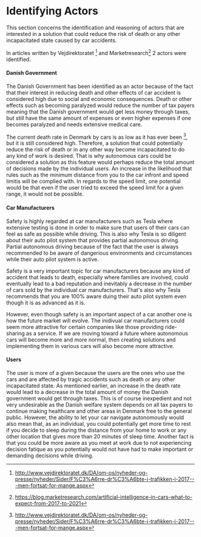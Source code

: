 # Identifying Actors

This section concerns the identification and reasoning of actors that are interested in a solution that could reduce the risk of death or any other incapacitated state caused by car accidents.

In articles written by Vejdirektoratet [^vejdirektoratet] and Marketresearch[^marketresearch] 2 actors were identified.

#### Danish Government

The Danish Government has been identified as an actor because of the fact that their interest in reducing death and other effects of car accident is considered high due to social and economic consequences. Death or other effects such as becoming paralyzed would reduce the number of tax payers meaning that the Danish government would get less money through taxes, but still have the same amount of expenses or even higher expenses if one becomes paralyzed and needs extensive medical care. 

The current death rate in Denmark by cars is as low as it has ever been [^vejdirektoratet], but it is still considered high. Therefore, a solution that could potentially reduce the risk of death or in any other way become incapacitated to do any kind of work is desired. That is why autonomous cars could be considered a solution as this feature would perhaps reduce the total amount of decisions made by the individual users. An increase in the likelihood that rules such as the minimum distance from you to the car infront and speed limitis will be complied with. In regards to the speed limit, one potential would be that even if the user tried to exceed the speed limit for a given range, it would not be possible. 

#### Car Manufacturers

Safety is highly regarded at car manufacturers such as Tesla where extensive testing is done in order to make sure that users of their cars can feel as safe as possible while driving. This is also why Tesla is so diligent about their auto pilot system that provides partial autonomous driving. Partial autonomous driving because of the fact that the user is always recommended to be aware of dangerious environments and circumstances while their auto pilot system is active. 

Safety is a very important topic for car manufacturers because any kind of accident that leads to death, especially where families are involved, could eventually lead to a bad reputation and inevitably a decrease in the number of cars sold by the individual car manufacturers. That's also why Tesla recommends that you are 100% aware duing their auto pilot system even though it is as advanced as it is. 

However, even though safety is an important aspect of a car another one is how the future market will evolve. The inidivual car manufacturers could seem more attractive for certain companies like those providing ride-sharing as a service. If we are moving toward a future where autonomous cars will become more and more normal, then creating solutions and implementing them in various cars will also become more attractive.

#### Users

The user is more of a given because the users are the ones who use the cars and are affected by tragic accidents such as death or any other incapacitated state. As mentioned earlier, an increase in the death rate would lead to a decrease in the total amount of money the Danish government would get through taxes. This is of course inexpedient and not very undesirable as the Danish welfare system depends on all tax payers to continue making healthcare and other areas in Denmark free to the general public. However, the ability to let your car navigate autonomously would also mean that, as an individual, you could potentially get more time to rest if you decide to sleep during the distance from your home to work or any other location that gives more than 20 minutes of sleep time. Another fact is that you could be more aware as you meet at work due to not experiencing decision fatique  as you potentially would not have had to make important or demanding decisions while driving. 

[^vejdirektoratet]: http://www.vejdirektoratet.dk/DA/om-os/nyheder-og-presse/nyheder/Sider/F%C3%A6rre-dr%C3%A6bte-i-trafikken-i-2017---men-fortsat-for-mange.aspx

[^marketresearch]: https://blog.marketresearch.com/artificial-intelligence-in-cars-what-to-expect-from-2017-to-2021

